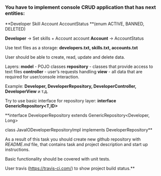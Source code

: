 ### You have to implement console CRUD application that has next entities:
**Developer
Skill
Account
AccountStatus **(enum ACTIVE, BANNED, DELETED)

**Developer** -> Set<Skill> skills + Account account
**Account** -> AccountStatus

Use text files as a storage:
**developers.txt, skills.txt, accounts.txt**

User should be able to create, read, update and delete data.


Layers:
**model** - POJO classes
**repository** - classes that provide access to text files **controller** - user’s requests handling
**view** - all data that are required for user/console interaction.

Example: **Developer, DeveloperRepository, DeveloperController, DeveloperView** и т.д.


Try to use basic interface for repository layer:
**interface GenericRepository<T,ID>**

**interface DeveloperRepository extends GenericRepository<Developer, Long>

class JavaIODeveloperRepositoryImpl implements DeveloperRepository**

As a result of this task you should create new github repository with *README.md* file, that contains task and project description and start up instructions.

Basic functionality should be covered with unit tests.

User travis (https://travis-ci.com/) to show project build status.**